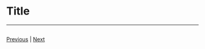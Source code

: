 # Title
---

## 


[Previous](https://lemurkolachnik.github.io/Legend-of-Lemur/pages/book_1_chapters/1) | [Next](https://lemurkolachnik.github.io/Legend-of-Lemur/pages/book_1_chapters/1)

